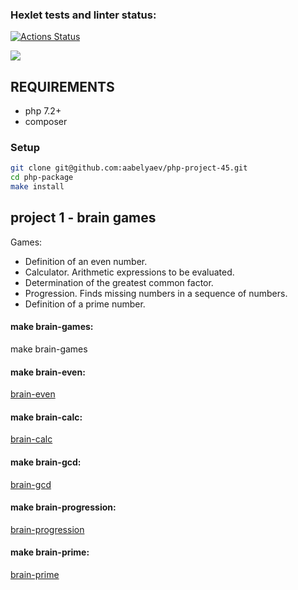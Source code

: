 ### Hexlet tests and linter status:
[![Actions Status](https://github.com/aabelyaev/php-project-45/actions/workflows/hexlet-check.yml/badge.svg)](https://github.com/aabelyaev/php-project-45/actions)

<a href="https://codeclimate.com/github/aabelyaev/php-project-45/maintainability"><img src="https://api.codeclimate.com/v1/badges/c63ee6002724df9772b3/maintainability" /></a>

## REQUIREMENTS

* php 7.2+
* composer

### Setup
```sh
git clone git@github.com:aabelyaev/php-project-45.git
cd php-package
make install
```

## project 1 - brain games
Games:
* Definition of an even number.
* Calculator. Arithmetic expressions to be evaluated.
* Determination of the greatest common factor.
* Progression. Finds missing numbers in a sequence of numbers.
* Definition of a prime number.


#### make brain-games:
make brain-games

#### make brain-even:
[brain-even](https://asciinema.org/connect/14c301f8-b136-48be-8bbc-8aec77914362)

#### make brain-calc:
[brain-calc](https://asciinema.org/a/JBmnXxWBwncvhI3mKpCcgVzHT)

#### make brain-gcd:
[brain-gcd](https://asciinema.org/a/18TkhipmEqUeGrPvdgOx72BvB)

#### make brain-progression:
 [brain-progression](https://asciinema.org/a/fe8DgxlQAUjlTxWdpTcSDKbQH)

#### make brain-prime:
[brain-prime](https://asciinema.org/a/3uVOgNinavhi1bVutJy8ezU4W)